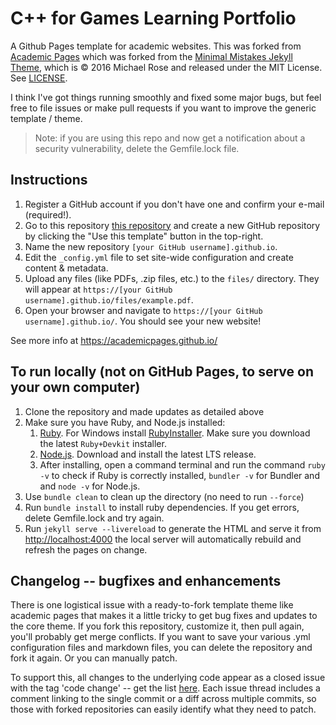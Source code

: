 # C++ for Games Learning Portfolio

A Github Pages template for academic websites. This was forked from [Academic Pages](https://github.com/academicpages/academicpages.github.io) which was forked from the [Minimal Mistakes Jekyll Theme](https://mmistakes.github.io/minimal-mistakes/), which is © 2016 Michael Rose and released under the MIT License. See [LICENSE](LICENSE).

I think I've got things running smoothly and fixed some major bugs, but feel free to file issues or make pull requests if you want to improve the generic template / theme.

> Note: if you are using this repo and now get a notification about a security vulnerability, delete the Gemfile.lock file.

## Instructions

1. Register a GitHub account if you don't have one and confirm your e-mail (required!).
2. Go to this repository [this repository](https://github.com/BredaUniversityGames/cppforgames.github.io) and create a new GitHub repository by clicking the "Use this template" button in the top-right.
3. Name the new repository `[your GitHub username].github.io`.
4. Edit the `_config.yml` file to set site-wide configuration and create content & metadata.
5. Upload any files (like PDFs, .zip files, etc.) to the `files/` directory. They will appear at `https://[your GitHub username].github.io/files/example.pdf`.
6. Open your browser and navigate to `https://[your GitHub username].github.io/`. You should see your new website!

See more info at <https://academicpages.github.io/>

## To run locally (not on GitHub Pages, to serve on your own computer)

1. Clone the repository and made updates as detailed above
1. Make sure you have Ruby, and Node.js installed:
   1. [Ruby](https://www.ruby-lang.org). For Windows install [RubyInstaller](https://rubyinstaller.org/). Make sure you download the latest `Ruby+Devkit` installer.
   2. [Node.js](https://nodejs.org). Download and install the latest LTS release.
   3. After installing, open a command terminal and run the command `ruby -v` to check if Ruby is correctly installed, `bundler -v` for Bundler and and `node -v` for Node.js.
1. Use `bundle clean` to clean up the directory (no need to run `--force`)
1. Run `bundle install` to install ruby dependencies. If you get errors, delete Gemfile.lock and try again.
1. Run `jekyll serve --livereload` to generate the HTML and serve it from <http://localhost:4000> the local server will automatically rebuild and refresh the pages on change.

## Changelog -- bugfixes and enhancements

There is one logistical issue with a ready-to-fork template theme like academic pages that makes it a little tricky to get bug fixes and updates to the core theme. If you fork this repository, customize it, then pull again, you'll probably get merge conflicts. If you want to save your various .yml configuration files and markdown files, you can delete the repository and fork it again. Or you can manually patch. 

To support this, all changes to the underlying code appear as a closed issue with the tag 'code change' -- get the list [here](https://github.com/academicpages/academicpages.github.io/issues?q=is%3Aclosed%20is%3Aissue%20label%3A%22code%20change%22%20). Each issue thread includes a comment linking to the single commit or a diff across multiple commits, so those with forked repositories can easily identify what they need to patch.
